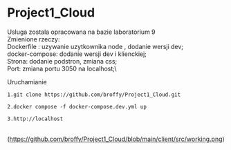 # Project1_Cloud


Usluga zostala opracowana na bazie laboratorium 9 \
      Zmienione rzeczy:\
      Dockerfile : uzywanie uzytkownika node , dodanie wersji dev;\
      docker-compose: dodanie wersji dev i klienckiej;\
      Strona: dodanie podstron, zmiana css;\
      Port: zmiana portu 3050 na localhost;\
      
      
Uruchamianie
```
1.git clone https://github.com/broffy/Project1_Cloud.git 
```

```
2.docker compose -f docker-compose.dev.yml up 
```

```
3.http://localhost
```
\
    (https://github.com/broffy/Project1_Cloud/blob/main/client/src/working.png)
